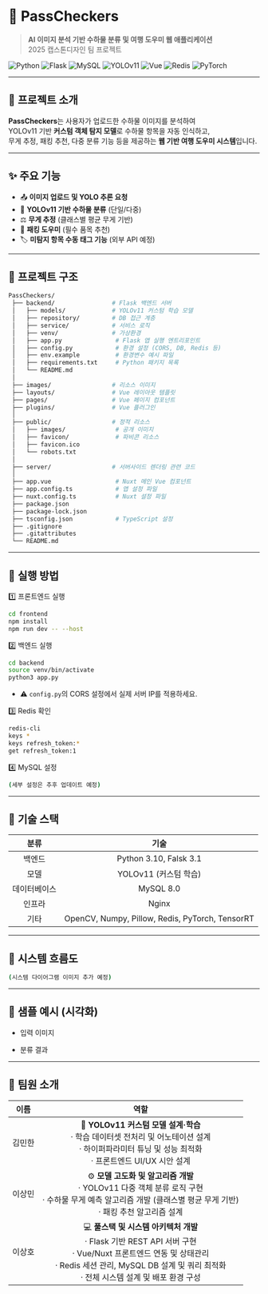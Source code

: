 # 🎯 PassCheckers

> **AI 이미지 분석 기반 수하물 분류 및 여행 도우미 웹 애플리케이션**  
> 2025 캡스톤디자인 팀 프로젝트

![Python](https://img.shields.io/badge/python-3.10-blue?logo=python)
![Flask](https://img.shields.io/badge/flask-3.1-black?logo=flask)
![MySQL](https://img.shields.io/badge/mysql-8.0-orange?logo=mysql)
![YOLOv11](https://img.shields.io/badge/YOLO-v11-yellow)
![Vue](https://img.shields.io/badge/vue.js-3-brightgreen?logo=vue.js)
![Redis](https://img.shields.io/badge/redis-7-red?logo=redis)
![PyTorch](https://img.shields.io/badge/pytorch-2.3.1-orange?logo=pytorch)

---

## 📌 프로젝트 소개

**PassCheckers**는 사용자가 업로드한 수하물 이미지를 분석하여  
YOLOv11 기반 **커스텀 객체 탐지 모델**로 수하물 항목을 자동 인식하고,  
무게 추정, 패킹 추천, 다중 분류 기능 등을 제공하는 **웹 기반 여행 도우미 시스템**입니다.

---

## ✨ 주요 기능

- 📤 **이미지 업로드 및 YOLO 추론 요청**
- 🧠 **YOLOv11 기반 수하물 분류** (단일/다중)
- ⚖️ **무게 추정** (클래스별 평균 무게 기반)
- 🧳 **패킹 도우미** (필수 품목 추천)
- 🏷️ **미탐지 항목 수동 태그 기능** (외부 API 예정)

---

## 📁 프로젝트 구조

```bash
PassCheckers/
 ├── backend/                # Flask 백엔드 서버
 │   ├── models/             # YOLOv11 커스텀 학습 모델
 │   ├── repository/         # DB 접근 계층
 │   ├── service/            # 서비스 로직
 │   ├── venv/               # 가상환경
 │   ├── app.py               # Flask 앱 실행 엔트리포인트
 │   ├── config.py            # 환경 설정 (CORS, DB, Redis 등)
 │   ├── env.example          # 환경변수 예시 파일
 │   ├── requirements.txt     # Python 패키지 목록
 │   └── README.md
 │
 ├── images/                 # 리소스 이미지
 ├── layouts/                # Vue 레이아웃 템플릿
 ├── pages/                  # Vue 페이지 컴포넌트
 ├── plugins/                # Vue 플러그인
 │
 ├── public/                 # 정적 리소스
 │   ├── images/              # 공개 이미지
 │   ├── favicon/             # 파비콘 리소스
 │   ├── favicon.ico
 │   └── robots.txt
 │
 ├── server/                 # 서버사이드 렌더링 관련 코드
 │
 ├── app.vue                  # Nuxt 메인 Vue 컴포넌트
 ├── app.config.ts            # 앱 설정 파일
 ├── nuxt.config.ts           # Nuxt 설정 파일
 ├── package.json
 ├── package-lock.json
 ├── tsconfig.json            # TypeScript 설정
 ├── .gitignore
 ├── .gitattributes
 └── README.md
```

---

## 🧪 실행 방법

1️⃣ 프론트엔드 실행

```bash
cd frontend
npm install
npm run dev -- --host
```

2️⃣ 백엔드 실행

```bash
cd backend
source venv/bin/activate
python3 app.py
```

- ⚠️ `config.py`의 CORS 설정에서 실제 서버 IP를 적용하세요.

3️⃣ Redis 확인

```bash
redis-cli
keys *
keys refresh_token:*
get refresh_token:1
```

4️⃣ MySQL 설정

```bash
(세부 설정은 추후 업데이트 예정)
```

---

## 🔧 기술 스택

|  분류   | 기술 |
|:--------:|:-----:|
| 백엔드 | Python 3.10, Falsk 3.1 |
| 모델 | YOLOv11 (커스텀 학습) |
| 데이터베이스 | MySQL 8.0 |
| 인프라 | Nginx |
| 기타 | OpenCV, Numpy, Pillow, Redis, PyTorch, TensorRT |

---

## 🧭 시스템 흐름도

```bash
(시스템 다이어그램 이미지 추가 예정)
```

---

## 📸 샘플 예시 (시각화)

- 입력 이미지

- 분류 결과

---

## 👥 팀원 소개

|  이름   | 역할 |
|:--------:|:-----:|
| 김민한 | 🧠 **YOLOv11 커스텀 모델 설계·학습**<br>· 학습 데이터셋 전처리 및 어노테이션 설계<br>· 하이퍼파라미터 튜닝 및 성능 최적화<br>· 프론트엔드 UI/UX 시안 설계 |
| 이상민 | ⚙️ **모델 고도화 및 알고리즘 개발**<br>· YOLOv11 다중 객체 분류 로직 구현<br>· 수하물 무게 예측 알고리즘 개발 (클래스별 평균 무게 기반)<br>· 패킹 추천 알고리즘 설계 |
| 이상호 | 💻 **풀스택 및 시스템 아키텍처 개발**<br>· Flask 기반 REST API 서버 구현<br>· Vue/Nuxt 프론트엔드 연동 및 상태관리<br>· Redis 세션 관리, MySQL DB 설계 및 쿼리 최적화<br>· 전체 시스템 설계 및 배포 환경 구성 |

